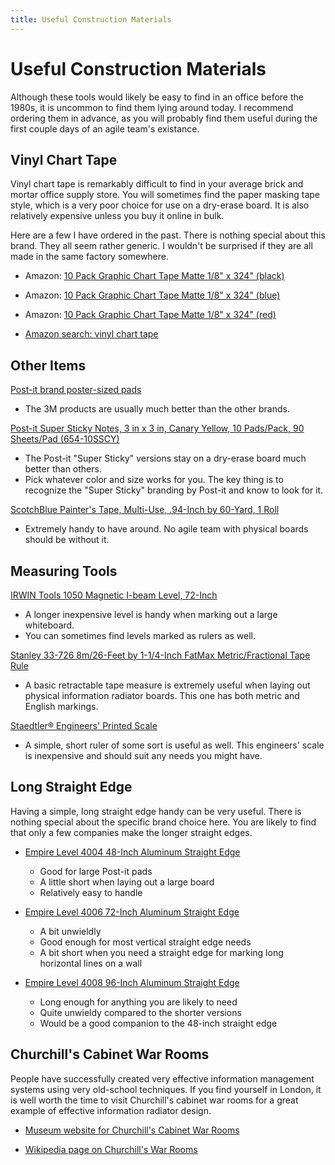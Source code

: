 ```yaml
---
title: Useful Construction Materials
---
```


# Useful Construction Materials

Although these tools would likely be easy to find in an office before the 1980s, it is uncommon to find them lying around today. I recommend ordering them in advance, as you will probably find them useful during the first couple days of an agile team's existance. 

## Vinyl Chart Tape

Vinyl chart tape is remarkably difficult to find in your average brick and mortar office supply store. You will sometimes find the paper masking tape style, which is a very poor choice for use on a dry-erase board. It is also relatively expensive unless you buy it online in bulk.

Here are a few I have ordered in the past. There is nothing special about this brand. They all seem rather generic. I wouldn't be surprised if they are all made in the same factory somewhere.

+ Amazon: [10 Pack Graphic Chart Tape Matte 1/8" x 324" (black)](https://www.amazon.com/gp/product/B00LBHL8RU)

+ Amazon: [10 Pack Graphic Chart Tape Matte 1/8" x 324" (blue)](https://www.amazon.com/gp/product/B00LBHL9AQ)

+ Amazon: [10 Pack Graphic Chart Tape Matte 1/8" x 324" (red)](https://www.amazon.com/gp/product/B00LBHL8UC)

+ [Amazon search: vinyl chart tape](https://www.amazon.com/s?url=search-alias%3Daps&field-keywords=vinyl+chart+tape)

## Other Items

[Post-it brand poster-sized pads](https://www.amazon.com/Post-Self-Stick-Easel-Inches-30-Sheet/dp/B00006IA9F)
+ The 3M products are usually much better than the other brands.

[Post-it Super Sticky Notes, 3 in x 3 in, Canary Yellow, 10 Pads/Pack, 90 Sheets/Pad (654-10SSCY)](https://www.amazon.com/Post-Sticky-Canary-Yellow-654-10SSCY/dp/B002VL3DZK)
+ The Post-it "Super Sticky" versions stay on a dry-erase board much better than others.
+ Pick whatever color and size works for you. The key thing is to recognize the "Super Sticky" branding by Post-it and know to look for it.

[ScotchBlue Painter's Tape, Multi-Use, .94-Inch by 60-Yard, 1 Roll](https://www.amazon.com/gp/product/B00004Z4CP)
+ Extremely handy to have around. No agile team with physical boards should be without it.

## Measuring Tools

[IRWIN Tools 1050 Magnetic I-beam Level, 72-Inch](https://www.amazon.com/Tools-Magnetic-I-beam-72-Inch-1801097/dp/B005XUHG8G)
+ A longer inexpensive level is handy when marking out a large whiteboard.
+ You can sometimes find levels marked as rulers as well.

[Stanley 33-726 8m/26-Feet by 1-1/4-Inch FatMax Metric/Fractional Tape Rule](https://www.amazon.com/Stanley-33-726-26-Feet-4-Inch-Fractional/dp/B00009OYGK)
+ A basic retractable tape measure is extremely useful when laying out physical information radiator boards. This one has both metric and English markings.

[Staedtler&reg; Engineers' Printed Scale](https://www.amazon.com/Staedtler-R-Engineers-Printed-Scale/dp/B00006IAOX)
+ A simple, short ruler of some sort is useful as well. This engineers' scale is inexpensive and should suit any needs you might have.


## Long Straight Edge

Having a simple, long straight edge handy can be very useful. There is nothing special about the specific brand choice here. You are likely to find that only a few companies make the longer straight edges.

+ [Empire Level 4004 48-Inch Aluminum Straight Edge](https://www.amazon.com/Empire-Level-4004-Aluminum-Straight/dp/B00004YYFV)
  - Good for large Post-it pads
  - A little short when laying out a large board
  - Relatively easy to handle

+ [Empire Level 4006 72-Inch Aluminum Straight Edge](https://www.amazon.com/gp/product/B000ETYTKY/)
  - A bit unwieldly
  - Good enough for most vertical straight edge needs
  - A bit short when you need a straight edge for marking long horizontal lines on a wall

+ [Empire Level 4008 96-Inch Aluminum Straight Edge](https://www.amazon.com/gp/product/B0015YHEKO)
  - Long enough for anything you are likely to need
  - Quite unwieldy compared to the shorter versions
  - Would be a good companion to the 48-inch straight edge
  
  
## Churchill's Cabinet War Rooms
  
People have successfully created very effective information management systems using very old-school techniques. If you find yourself in London, it is well worth the time to visit Churchill's cabinet war rooms for a great example of effective information radiator design.
  
+ [Museum website for Churchill's Cabinet War Rooms](https://www.iwm.org.uk/exhibitions/churchill-war-rooms/cabinet-war-rooms)

+ [Wikipedia page on Churchill's War Rooms](https://en.wikipedia.org/wiki/Churchill_War_Rooms)
  
  

















